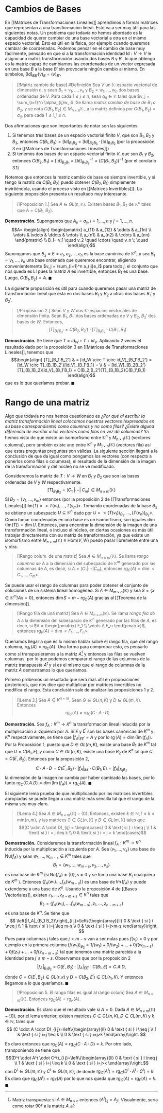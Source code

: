 # Cambios de Bases
En [[Matrices de Transformaciones Lineales]] aprendimos a formar matrices que representan a una transformación lineal. Esto va a ser muy útil para las siguientes notas. 
Un problema que todavía no hemos abordado es la capacidad de querer cambiar de una base vectorial a otra en el mismo espacio vectorial. Esto es útil en la física, por ejemplo cuando queremos cambiar de coordenadas.
Podemos pensar en el cambio de base muy fácilmente, pensado en que si a la transformación identidad $\mathrm{Id}: V \rightarrow V$ le asigno una matriz transformación usando dos bases $B$ y $B'$, lo que obtengo es la matriz capaz de cambiarnos las coordenadas de un vector expresada en una base $B$ a la base $B'$ sin provocarle ningún cambio al mismo. En símbolos, $[\mathrm{Id}]_{BB'}(v)_{B} = (v)_{B'}$.  

> [!Matriz cambio de base]
> #Definición Sea $V$ un $\mathbb{K}$-espacio vectorial de dimensión $n$, y sean $B_1 = v_1, \dots, v_n$ y $B_2 = w_1, \dots, w_n$ dos bases ordenadas de $V$. Para cada $1 \leq j \leq n$, sean $\alpha_{ij} \in \mathbb{K}$ tales que $v_j = \sum_{i=1}^n \alpha_{ij}w_i$. Se llama _matriz cambio de base de $B_1$ a $B_2$,_ y se nota $C(B_1, B_2) \in M_{n \times n}\mathbb{K}$ , a la matriz definida por $C(B_1, B_2) = \alpha_{ij}$, para cada $1 \leq i, j \leq n$. 

Dos afirmaciones que son importantes de notar son las siguientes: 
1. Si tenemos tres  bases de un espacio vectorial finito $V$, que son $B_1, \; B_2$ y $B_3$, entonces $C(B_1, B_3) = [\mathrm{Id}]_{B_1B_3} = [\mathrm{Id}]_{B_2B_3} \cdot [\mathrm{Id}]_{B_1B_2}$ (por la proposición 3 en [[Matrices de Transformaciones Lineales]])
2. Si tenemos dos bases de un espacio vectorial finito $V$, que son $B_1$ y $B_2$, entonces $C(B_2,B_1) = [\mathrm{Id}]_{B_2B_1} = [\mathrm{Id}]_{B_1B_2}^{-1} = (C(B_1,B_2))^{-1}$ (por el corolario 3.1)

Notemos que entonces la matriz cambio de base es siempre invertible, y si tengo la matriz de $C(B_1, B_2)$ puedo obtener $C(B_2, B_1)$ simplemente invirtiéndola, usando el proceso visto en [[Matrices Invertibles]]}. 
La siguiente proposición presenta un resultado muy interesante. 

> [!Proposición 1.]
> Sea $A \in GL(n, \mathbb{K})$. Existen bases $B_1, B_2$ de $\mathbb{K}^n$ tales que $A = C(B_1, B_2)$.

**Demostración.** Supongamos que $A_{ij} = a_{ij}$, $i=1, \dots, n$ y $j = 1, \dots, n$. 
$$A= \begin{align} \begin{pmatrix} 
a_{11} & a_{12} & \cdots & a_{1n} \\
\vdots & \vdots & \ddots & \vdots \\
a_{n1} & a_{n2} & \cdots & a_{nn}
\end{pmatrix} \\
B_1= v_1 \quad v_2 \quad \cdots \quad v_n \; \quad 
\end{align}$$
Supongamos que $B_2 = E = e_1, e_2, \dots, e_n$ es la base canónica de $\mathbb{K}^n$, y sea $B_1 = v_1, \dots, v_n$ una base ordenada que queremos encontrar, eligiendo convenientemente $v_j = \sum_{i=1}^n a_{ij}e_i$ para todo $j$, el conjunto que nos queda es LI pues la matriz $A$ es invertible, entonces $B_1$ es una base. Luego, $C(B_1, B_2) = A$. $\blacksquare$ 

La siguiente proposición es útil para cuando queremos pasar una matriz de transformación lineal que esta en dos bases $B_1$ y $B_2$ a otras dos bases $B_1'$ y $B_2'$. 

> [!Proposición 2.]
> Sean $V$ y $W$ dos $\mathbb{K}$-espacios vectoriales de dimensión finita. Sean $B_1$, $B_1'$ dos bases ordenadas de $V$ y $B_2$, $B_2'$ dos bases de $W$. Entonces,
> $$[T]_{B_1'B_2'} = C(B_2, B_2') \cdot [T]_{B_1B_2} \cdot C(B_1',B_1)$$

**Demostración.** Se tiene que $T = id_W \circ T \circ id_V$. Aplicando 2 veces el resultado dado por la proposición 3 en [[Matrices de Transformaciones Lineales]], tenemos que 
$$\begin{align} [T]_{B_1'B_2'} & = [id_W \circ T \circ id_V]_{B_1'B_2'} = [id_W \circ T]_{B_1B_2'}[id_V]_{B_1'B_1} = \\
& = [id_W]_{B_2B_2'}[T]_{B_1B_2}[id_V]_{B_1'B_1} = C(B_2,B_2')[T]_{B_1B_2}C(B_1',B_1)
\end{align}$$
que es lo que queríamos probar. $\blacksquare$ 


# Rango de una matriz
Algo que todavía no nos hemos cuestionado es _¿Por qué al escribir la matriz transformación lineal colocamos nuestros vectores (expresados en su base correspondiente) como columnas y no como filas?_ _¿Existe alguna diferencia de escribir a los vectores como filas en vez de columnas?_ Ya hemos visto de que existe un isomorfismo entre $\mathbb{K}^n$ y $M_{n \times 1}(\mathbb{K})$ (vectores columna), pero también existe uno entre $\mathbb{K}^n$ y $M_{1 \times n}(\mathbb{K})$ (vectores fila) así que estas preguntas preguntas son válidas. La siguiente sección llegará a la conclusión de que da igual como pongamos los vectores (con respecto a ponerlos como filas o columnas), el resultado de la dimensión de la imagen de la transformación y del núcleo no se ve modificado.

Consideremos la matriz de $T: V \rightarrow W$ en $B_1$ y $B_2$ que son las bases ordenadas de $V$ y $W$ respectivamente. 
$$[T]_{B_1B_2} = (C_1 \; | \cdots | \; C_m) \in M_{n \times m}(\mathbb{K})$$
Si $B_2 = \{v_1, \dots, v_m\}$ entonces (por la proposición 2 de [[Transformaciones Lineales]]) $\mathrm{Im}(T) = <T(v_1), \dots, T(v_m)>$. Tomando coordenadas de la base $B_2$ se obtiene un subespacio $U \subseteq \mathbb{K}^n$ dado por $U = <(T(v_1))_{B_2}, \dots, (T(v_n))_{B_2}>$. Como tomar coordenadas en una base es un isomorfismo, son iguales $\dim (\mathrm{Im}(T)) = \dim U$. Entonces, para encontrar la dimensión de la imagen de una transformación lineal, o incluso el núcleo, en ciertas ocasiones es más útil trabajar directamente con su matriz de transformación, ya que existe un isomorfismo entre $M_{n \times m}(\mathbb{K}) \equiv \mathrm{Hom}(V,W)$ puedo pasar libremente entre una y otra. 

> [!Rango colum. de una matriz]
> Sea $A \in M_{n \times m} (\mathbb{K})$. Se llama _rango columna de $A$_ a la dimensión del subespacio de $\mathbb{K}^m$ generado por las columnas de $A$, es decir, si $A = (C_1 | \cdots | C_m)$, entonces $\mathrm{rg}_C(A) = \dim < C_1, \dots, C_m >$. 

Se puede usar el rango de columnas para poder obtener el conjunto de soluciones de un sistema lineal homogéneo. Si $A \in M_{m \times n}(\mathbb{K})$ y sea $S = \{x \in \mathbb{K}^m / Ax = 0\}$, entonces $\dim S = m - \mathrm{rg}_C(A)$ gracias al [[Teorema de la dimensión]]. 

> [!Rango fila de una matriz]
> Sea $A \in M_{n \times m} (\mathbb{K})$. Se llama _rango fila de $A$_ a la dimensión del subespacio de $\mathbb{K}^n$ generado por las filas de $A$, es decir, si $A = \begin{pmatrix} F_1 \\ \vdots \\ F_n \end{pmatrix}$, entonces $\mathrm{rg}_F(A) = \dim < F_1, \dots, F_n >$.

Queríamos llegar a que es lo mismo hablar sobre el rango fila, que del rango columna, $\mathrm{rg}_{F}(A) = \mathrm{rg}_C(A)$. Una forma para comprobar esto, es pensarlo como si transpusiéramos a la matriz $A$[^1] y entonces las filas se vuelven columnas, por lo que podemos comparar el rango de las columnas de la matriz transpuesta $A^t$ y si es el mismo que el rango de columnas de la matriz $A$ demostramos lo que queríamos. 

Primero probemos un resultado que será más útil en proposiciones posteriores, que nos dice que multiplicar por matrices invertibles no modifica el rango. Esta conclusión sale de analizar las proposiciones 1 y 2. 

> [!Lema 3.]
> Sea $A \in K^{n \times m}$. Sean $G \in G L(n, K)$ y $D \in G L(m, K)$. Entonces$$ \mathrm{rg}_C(A)=\operatorname{rg}_C(C \cdot A \cdot D)$$

**Demostración.** Sea $f_A: K^m \rightarrow K^n$ la transformación lineal inducida por la multiplicación a izquierda por $A$. Si $E$ y $E^{\prime}$ son las bases canónicas de $K^m$ y $K^n$ respectivamente, se tiene que $\left|f_A\right|_{E E^{\prime}}=A$ y por lo $\operatorname{rg}(A)=\operatorname{dim}\left(\operatorname{Im}\left(f_A\right)\right)$.
Por la Proposición 1, puesto que $D \in G L(m, K)$, existe una base $B_1$ de $K^m$ tal que $D=C\left(B_1, E\right), y$ como $C \in G L(n, K)$, existe una base $B_2$ de $K^n$ tal que $C=C\left(E^{\prime}, B_2\right)$.
Entonces por la proposición 2,
$$
 { C \cdot A \cdot D }=C\left(E^{\prime}, B_2\right) \cdot\left|f_A\right|_{E E} \cdot C\left(B_1, E\right)=\left|f_A\right|_{B_1 B_2}
$$
la dimensión de la imagen no cambia por haber cambiado las bases, por lo tanto $\operatorname{rg}_C(C . A . D)=\operatorname{dim}\left(\operatorname{Im}\left(f_A\right)\right)=\operatorname{rg}_C(A)$. $\blacksquare$ 

El siguiente lema prueba de que multiplicando por las matrices invertibles apropiadas se puede llegar a una matriz más sencilla tal que el rango de la misma sea muy claro. 

> [!Lema 4.]
> Sea $A \in M_{n \times m}(\mathbb{K}) - \{0\}$. Entonces, existen $k \in \mathbb{N}, 1 \leq k \leq \mathrm{min}\{n,m\}$, y las matrices $C \in GL(n, \mathbb{K})$ y $D \in GL(m, \mathbb{K})$ tales que $$(C \cdot A \cdot D)_{ij} = \begin{cases} 0 & \text{ si } i \neq j \\ 1 & \text{ si } i = j \leq k \\ 0 & \text{ si } i = j > k \end{cases}$$

**Demostración.** Consideremos la transformación lineal $f_A: K^m \rightarrow K^n$ inducida por la multiplicación a izquierda por $A$. Sea $\left(v_1, \ldots, v_s\right\}$ una base de $\mathrm{Nu}\left(f_A\right)$ y sean $w_1, \ldots, w_{m-s} \in K^m$ tales que
$$
B_1=\left\{w_1, \ldots, w_{m-s}, v_2, \ldots, v_s\right\}
$$
es una base de $K^m$ (si $\mathrm{Nu}\left(f_A\right)=\{0\}, s=0$ y se toma una base $B_1$ cualquiera de $K^m$ ).
Entonces $\left\{f_A(w_1) \ldots, f_A\left(w_{m-s}\right)\right\}$ es una base de $\operatorname{Im}\left(f_A\right)$ y puede extenderse a una base de $K^n$. Usando la proposición 4 de [[Bases Vectoriales]], existen $z_1, \ldots, z_{n - m+s} \in K^n$ tales que
$$
B_2=\left\{f_A\left(w_1\right), \ldots . f_A\left(w_{m-s}\right), z_1, \ldots, z_{n-m+s}\right\}
$$
es una base de $K^n$.
Se tiene que
$$
\left(|f_A|_{B_1 B_2}\right)_{i j}=\left\{\begin{array}{ll}
0 & \text { si } i \neq j \\
1 & \text { si } i=j \leq m-s \\
0 & \text { si } i=j>m-s
\end{array}\right.
$$
Pues para columnas $j$ tales que $j > m-s$ van a ser nulas pues $f(v_i) = 0$ y por ejemplo en la primera columna $(f(w_1))_{B_2} = 1 f(w_1) + 0 f(w_2) + \dots + 0 f(w_{m-s}) + 0 f(z_1) + \dots + 0 f(z_{n-m+s})$ tal que tenemos una matriz parecida a la identidad para $j \leq m-s$. 
Observamos que por la proposición 2
$$
|f_A|_{B_1 B_2}= C\left(E^{\prime}, B_2\right) \cdot \left|f_A\right|_{E E'} \cdot C\left(B_1, E\right)=C . A . D,
$$
donde $C=C\left(E^{\prime}, B_2\right) \in G L(r, \kappa)$ y $D=C\left(B_2, E^{\prime}\right) \in C L\left(r_1, K\right)$. Y entonces llegamos a lo que queríamos. $\blacksquare$ 

> [!Proposición 5. El rango filas es igual al rango colum]
>  Sea $A \in M_{n \times m}(\mathbb{K})$. Entonces $\mathrm{rg}_C(A)=\operatorname{rg}_F(A)$.

**Demostración.** Es claro que el resultado vale si $A=0$. Dada $A \in M_{n \times m}(\mathbb{K})-\{0\}$, por el lema anterior, existen matrices $C \in G L(n, K), D \in C L(m, K)$ y $k \in \mathbb{N}$, tales que
$$
(C \cdot A \cdot D)_{i j}=\left\{\begin{array}{ll}
0 & \text { si } i \neq j \\
1 & \text { si } i=j \leq k \\
0 & \text { si } i=j>k
\end{array}\right.
$$

Es claro entonces que $\mathrm{rg}_C(A) = \mathrm{rg}_C(C \cdot A \cdot D) = k$. Por otro lado, transponiendo se tiene que 
$$(D^t \cdot A^t \cdot C^t)_{i j}=\left\{\begin{array}{ll}
0 & \text { si } i \neq j \\
1 & \text { si } i=j \leq k \\
0 & \text { si } i=j>k
\end{array}\right.$$
con $D^t \in GL(m, \mathbb{K})$ y $C^t \in GL(n, \mathbb{K})$, de donde $\mathrm{rg}_C(A^t) = \mathrm{rg}_C(D^t \cdot A^t \cdot C^t) = k$. Es claro que $\mathrm{rg}_C (A^t) = \mathrm{rg}_F(A)$ por lo que nos queda que $\mathrm{rg}_C(A) = \mathrm{rg}_F(A) = k$. $\blacksquare$  


[^1]: Matriz transpuesta: si $A \in M_{n \times n}$ entonces $(A^t)_{ij} = A_{ji}$. Visualmente, sería como rotar 90° a la matriz $A$. 